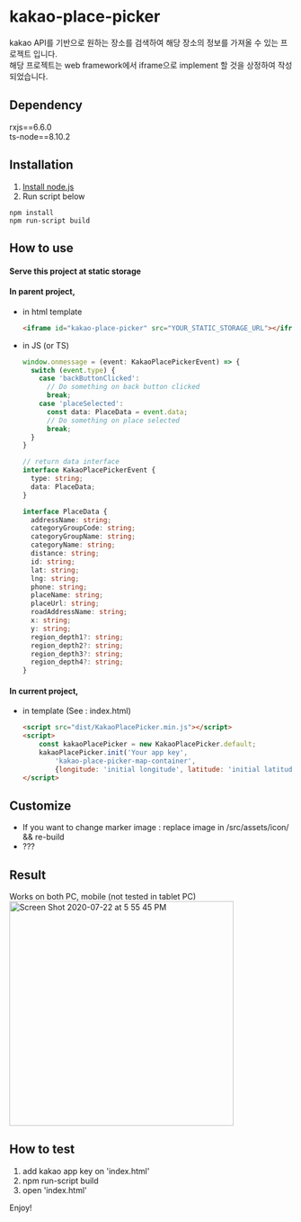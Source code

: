 # kakao-place-picker
kakao API를 기반으로 원하는 장소를 검색하여 해당 장소의 정보를 가져올 수 있는 프로젝트 입니다.  
해당 프로젝트는 web framework에서 iframe으로 implement 할 것을 상정하여 작성되었습니다.  

## Dependency
rxjs==6.6.0  
ts-node==8.10.2

## Installation
1. [Install node.js](https://nodejs.org)  
2. Run script below
```shell
npm install
npm run-script build
```

## How to use
#### Serve this project at static storage
#### In parent project,
- in html template
  ```html
  <iframe id="kakao-place-picker" src="YOUR_STATIC_STORAGE_URL"></iframe>
  ```
- in JS (or TS)
  ```typescript
  window.onmessage = (event: KakaoPlacePickerEvent) => {
    switch (event.type) {
      case 'backButtonClicked':
        // Do something on back button clicked
        break;
      case 'placeSelected':
        const data: PlaceData = event.data;
        // Do something on place selected
        break;
    }
  }
  
  // return data interface
  interface KakaoPlacePickerEvent {
    type: string;
    data: PlaceData;
  }
  
  interface PlaceData {
    addressName: string;
    categoryGroupCode: string;
    categoryGroupName: string;
    categoryName: string;
    distance: string;
    id: string;
    lat: string;
    lng: string;
    phone: string;
    placeName: string;
    placeUrl: string;
    roadAddressName: string;
    x: string;
    y: string;
    region_depth1?: string;
    region_depth2?: string;
    region_depth3?: string;
    region_depth4?: string;
  }
  ```
#### In current project,
- in template (See : index.html)
  ```html
  <script src="dist/KakaoPlacePicker.min.js"></script>
  <script>
      const kakaoPlacePicker = new KakaoPlacePicker.default;
      kakaoPlacePicker.init('Your app key',
          'kakao-place-picker-map-container',
          {longitude: 'initial longitude', latitude: 'initial latitude'});
  </script>
  ```
## Customize
- If you want to change marker image : replace image in /src/assets/icon/ && re-build
- ???

## Result
Works on both PC, mobile (not tested in tablet PC)  
<img width="399" alt="Screen Shot 2020-07-22 at 5 55 45 PM" src="https://user-images.githubusercontent.com/26595506/88156631-a49fcd00-cc44-11ea-95a4-73cebd7ea683.png">

## How to test
1. add kakao app key on 'index.html'
2. npm run-script build
3. open 'index.html'

Enjoy!
